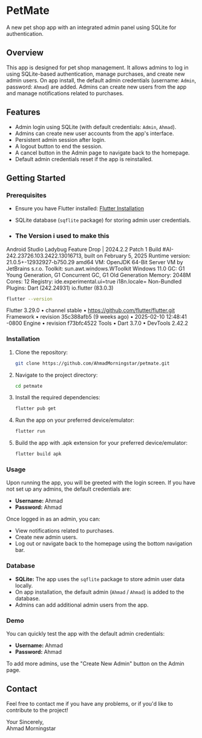 # PetMate

A new pet shop app with an integrated admin panel using SQLite for authentication.

## Overview

This app is designed for pet shop management. It allows admins to log in using SQLite-based authentication, manage purchases, and create new admin users. On app install, the default admin credentials (username: `Admin`, password: `Ahmad`) are added. Admins can create new users from the app and manage notifications related to purchases.

## Features

- Admin login using SQLite (with default credentials: `Admin`, `Ahmad`).
- Admins can create new user accounts from the app's interface.
- Persistent admin session after login.
- A logout button to end the session.
- A cancel button in the Admin page to navigate back to the homepage.
- Default admin credentials reset if the app is reinstalled.

## Getting Started

### Prerequisites

- Ensure you have Flutter installed: [Flutter Installation](https://flutter.dev/docs/get-started/install)
- SQLite database (`sqflite` package) for storing admin user credentials.

- ### The Version i used to make this
Android Studio Ladybug Feature Drop | 2024.2.2 Patch 1
Build #AI-242.23726.103.2422.13016713, built on February 5, 2025
Runtime version: 21.0.5+-12932927-b750.29 amd64
VM: OpenJDK 64-Bit Server VM by JetBrains s.r.o.
Toolkit: sun.awt.windows.WToolkit
Windows 11.0
GC: G1 Young Generation, G1 Concurrent GC, G1 Old Generation
Memory: 2048M
Cores: 12
Registry:
  ide.experimental.ui=true
  i18n.locale=
Non-Bundled Plugins:
  Dart (242.24931)
  io.flutter (83.0.3)

```bash
flutter --version
```
Flutter 3.29.0 • channel stable • https://github.com/flutter/flutter.git
Framework • revision 35c388afb5 (9 weeks ago) • 2025-02-10 12:48:41 -0800
Engine • revision f73bfc4522
Tools • Dart 3.7.0 • DevTools 2.42.2

### Installation

1. Clone the repository:
    ```bash
    git clone https://github.com/AhmadMorningstar/petmate.git
    ```
2. Navigate to the project directory:
    ```bash
    cd petmate
    ```
3. Install the required dependencies:
    ```bash
    flutter pub get
    ```

4. Run the app on your preferred device/emulator:
    ```bash
    flutter run
    ```
    
5. Build the app with .apk extension for your preferred device/emulator:
    ```bash
    flutter build apk
    ```

### Usage

Upon running the app, you will be greeted with the login screen. If you have not set up any admins, the default credentials are:
- **Username:** Ahmad
- **Password:** Ahmad

Once logged in as an admin, you can:
- View notifications related to purchases.
- Create new admin users.
- Log out or navigate back to the homepage using the bottom navigation bar.

### Database

- **SQLite:** The app uses the `sqflite` package to store admin user data locally.
- On app installation, the default admin (`Ahmad` / `Ahmad`) is added to the database.
- Admins can add additional admin users from the app.

### Demo

You can quickly test the app with the default admin credentials:
- **Username:** Ahmad
- **Password:** Ahmad

To add more admins, use the "Create New Admin" button on the Admin page.

## Contact

Feel free to contact me if you have any problems, or if you'd like to contribute to the project!

Your Sincerely,  
Ahmad Morningstar
